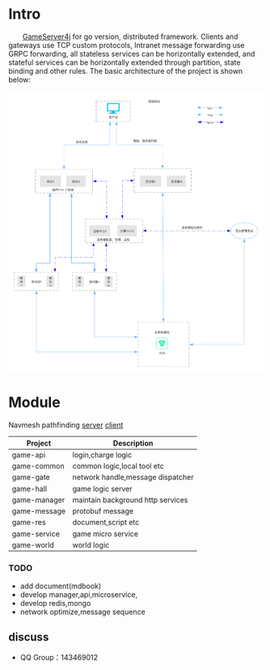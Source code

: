 Intro
====
&emsp;&emsp;[GameServer4j](https://github.com/jzyong/GameServer4j) for go version, distributed framework. Clients and gateways use
TCP custom protocols, Intranet message forwarding use GRPC forwarding, all stateless services can be horizontally
extended, and stateful services can be horizontally extended through partition, state binding and other rules. The basic
architecture of the project is shown below:



![Architecture diagram](game-res/img/game_architecture.png)

Module
====

Navmesh pathfinding [server](https://github.com/jzyong/GameAI4j) [client](https://github.com/jzyong/NavMeshDemo)

Project                     |Description
--------------------------- |------------------------------              
game-api                    |login,charge logic
game-common                 |common logic,local tool etc
game-gate                   |network handle,message dispatcher
game-hall                   |game logic server
game-manager                |maintain background http services
game-message                |protobuf message
game-res                    |document,script etc
game-service                |game micro service
game-world                  |world logic



### TODO
* add document(mdbook)
* develop manager,api,microservice,
* develop redis,mongo
* network optimize,message sequence

discuss
---------
* QQ Group：143469012



